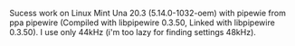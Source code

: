 Sucess work on Linux Mint Una 20.3 (5.14.0-1032-oem) with pipewie from ppa pipewire (Compiled with libpipewire 0.3.50, Linked with libpipewire 0.3.50). I use only 44kHz (i'm too lazy for finding settings 48kHz).